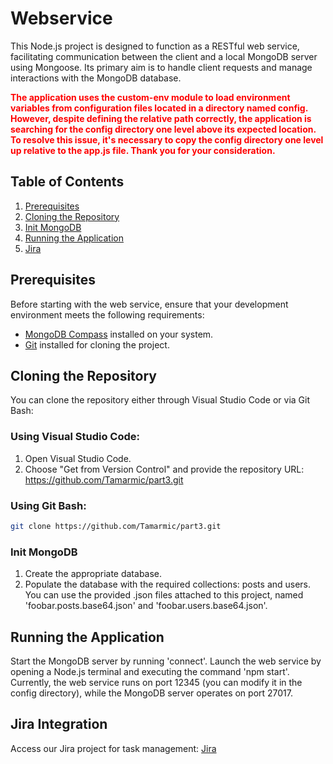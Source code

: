 # Webservice 

This Node.js project is designed to function as a RESTful web service, facilitating communication between the client and a local MongoDB server using Mongoose. Its primary aim is to handle client requests and manage interactions with the MongoDB database.

__<span style="color:red"> The application uses the custom-env module to load environment variables from configuration files located in a directory named config. However, despite defining the relative path correctly, the application is searching for the config directory one level above its expected location. To resolve this issue, it's necessary to copy the config directory one level up relative to the app.js file. Thank you for your consideration. </span>__

## Table of Contents
1. [Prerequisites](#prerequisites)
2. [Cloning the Repository](#cloning-the-repository)
3. [Init MongoDB](#init-mongodb)
4. [Running the Application](#running-the-application)
5. [Jira](#jira-integration)

## Prerequisites
Before starting with the web service, ensure that your development environment meets the following requirements:

- [MongoDB Compass](https://www.mongodb.com/try/download/shell) installed on your system.
- [Git](https://git-scm.com/) installed for cloning the project.

## Cloning the Repository
You can clone the repository either through Visual Studio Code or via Git Bash:

### Using Visual Studio Code:
1. Open Visual Studio Code.
2. Choose "Get from Version Control" and provide the repository URL: https://github.com/Tamarmic/part3.git

### Using Git Bash:
```bash
git clone https://github.com/Tamarmic/part3.git
```

### Init MongoDB
1. Create the appropriate database.
2. Populate the database with the required collections: posts and users. You can use the provided .json files attached to this project, named 'foobar.posts.base64.json' and 'foobar.users.base64.json'.

## Running the Application
Start the MongoDB server by running 'connect'.
Launch the web service by opening a Node.js terminal and executing the command 'npm start'.
Currently, the web service runs on port 12345 (you can modify it in the config directory), while the MongoDB server operates on port 27017.

## Jira Integration
Access our Jira project for task management: [Jira](https://tamar124.atlassian.net/jira/software/projects/KAN/boards/1)
